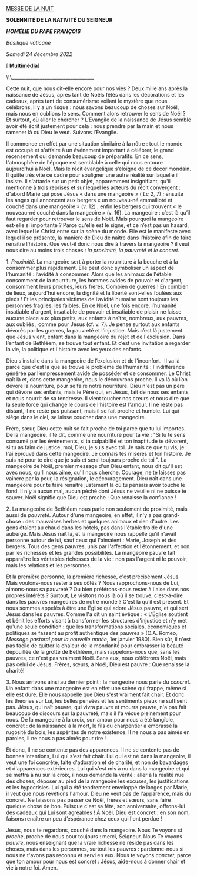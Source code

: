 [MESSE DE LA NUIT](https://www.vatican.va/news_services/liturgy/libretti/2022/20221224-libretto-natale-notte.pdf)

**SOLENNITÉ DE LA NATIVITÉ DU SEIGNEUR**

***HOMÉLIE DU PAPE FRANÇOIS***

*Basilique vaticane*

*Samedi 24 décembre 2022*

\[ **[Multimédia](https://www.vatican.va/content/francesco/fr/events/event.dir.html/content/vaticanevents/fr/2022/12/24/messa-natale.html)**\]

\\_\\_\\_\_\_\_\_\_\_\_\_\_\_\_\_\_\_\_\_\_\_\_\_\_\_\_\_\_\_\_\_\_\_\_\_\_\_

Cette nuit, que nous dit-elle encore pour nos vies ? Deux mille ans après la naissance de Jésus, après tant de Noëls fêtés dans les décorations et les cadeaux, après tant de consumérisme voilant le mystère que nous célébrons, il y a un risque : nous savons beaucoup de choses sur Noël, mais nous en oublions le sens. Comment alors retrouver le sens de Noël ? Et surtout, où aller le chercher ? L'Évangile de la naissance de Jésus semble avoir été écrit justement pour cela : nous prendre par la main et nous ramener là où Dieu le veut. Suivons l’Évangile.

Il commence en effet par une situation similaire à la nôtre : tout le monde est occupé et s'affaire à un événement important à célébrer, le grand recensement qui demande beaucoup de préparatifs. En ce sens, l'atmosphère de l'époque est semblable à celle qui nous entoure aujourd'hui à Noël. Mais le récit évangélique s’éloigne de ce décor mondain. Il quitte très vite ce cadre pour souligner une autre réalité sur laquelle il insiste. Il s'attarde sur un petit objet, apparemment insignifiant, qu'il mentionne à trois reprises et sur lequel les acteurs du récit convergent : d'abord Marie qui pose Jésus « dans une mangeoire » ( *Lc* 2, 7) ; ensuite les anges qui annoncent aux bergers « un nouveau-né emmailloté et couché dans une mangeoire » (v. 12) ; enfin les bergers qui trouvent « le nouveau-né couché dans la mangeoire » (v. 16). La mangeoire : c’est là qu’il faut regarder pour retrouver le sens de Noël. Mais pourquoi la mangeoire est-elle si importante ? Parce qu'elle est le signe, et ce n’est pas un hasard, avec lequel le Christ entre sur la scène du monde. Elle est le manifeste avec lequel il se présente, la manière de Dieu de naître dans l'histoire afin de faire renaitre l’histoire. Que veut-il donc nous dire à travers la mangeoire ? il veut nous dire au moins trois choses : *la proximité, la pauvreté et le concret*.

1\. *Proximité*. La mangeoire sert à porter la nourriture à la bouche et à la consommer plus rapidement. Elle peut donc symboliser un aspect de l'humanité : l’avidité à consommer. Alors que les animaux de l'étable consomment de la nourriture, les hommes avides de pouvoir et d'argent, consomment leurs proches, leurs frères. Combien de guerres ! En combien de lieux, aujourd'hui encore, la dignité et la liberté sont-elles foulées aux pieds ! Et les principales victimes de l’avidité humaine sont toujours les personnes fragiles, les faibles. En ce Noël, une fois encore, l’humanité insatiable d'argent, insatiable de pouvoir et insatiable de plaisir ne laisse aucune place aux plus petits, aux enfants à naître, nombreux, aux pauvres, aux oubliés ; comme pour Jésus (cf. v. 7). Je pense surtout aux enfants dévorés par les guerres, la pauvreté et l'injustice. Mais c’est là justement que Jésus vient, enfant dans la mangeoire du rejet et de l'exclusion. Dans l’enfant de Bethléem, se trouve tout enfant. Et c’est une invitation à regarder la vie, la politique et l'histoire avec les yeux des enfants.

Dieu s’installe dans la mangeoire de l’exclusion et de l'inconfort.  Il va là parce que c'est là que se trouve le problème de l'humanité : l'indifférence générée par l’empressement avide de posséder et de consommer. Le Christ naît là et, dans cette mangeoire, nous le découvrons proche. Il va là où l’on dévore la nourriture, pour se faire notre nourriture. Dieu n'est pas un père qui dévore ses enfants, mais le Père qui, en Jésus, fait de nous ses enfants et nous nourrit de sa tendresse. Il vient toucher nos cœurs et nous dire que la seule force qui change le cours de l'histoire est l'amour. Il ne reste pas distant, il ne reste pas puissant, mais il se fait proche et humble. Lui qui siège dans le ciel, se laisse coucher dans une mangeoire.

Frère, sœur, Dieu cette nuit se fait proche de toi parce que tu lui importes. De la mangeoire, il te dit, comme une nourriture pour ta vie : "Si tu te sens consumé par les événements, si ta culpabilité et ton inaptitude te dévorent, si tu as faim de justice, moi, Dieu, je suis avec toi. Je sais ce que tu vis, je l'ai éprouvé dans cette mangeoire. Je connais tes misères et ton histoire. Je suis né pour te dire que je suis et serai toujours proche de toi ". La mangeoire de Noël, premier message d'un Dieu enfant, nous dit qu'Il est avec nous, qu'Il nous aime, qu'Il nous cherche. Courage, ne te laisses pas vaincre par la peur, la résignation, le découragement. Dieu naît dans une mangeoire pour te faire renaître justement là où tu pensais avoir touché le fond. Il n'y a aucun mal, aucun péché dont Jésus ne veuille ni ne puisse te sauver. Noël signifie que Dieu est proche : Que renaisse la confiance !

2\. La mangeoire de Bethléem nous parle non seulement de proximité, mais aussi de *pauvreté.* Autour d'une mangeoire, en effet, il n'y a pas grand-chose : des mauvaises herbes et quelques animaux et rien d'autre. Les gens étaient au chaud dans les hôtels, pas dans l'étable froide d'une auberge. Mais Jésus naît là, et la mangeoire nous rappelle qu'il n'avait personne autour de lui, sauf ceux qui l'aimaient : Marie, Joseph et des bergers. Tous des gens pauvres, unis par l'affection et l’étonnement, et non par les richesses et les grandes possibilités. La mangeoire pauvre fait apparaître les véritables richesses de la vie : non pas l'argent ni le pouvoir, mais les relations et les personnes.

Et la première personne, la première richesse, c'est précisément Jésus. Mais voulons-nous rester à ses côtés ? Nous rapprochons-nous de Lui, aimons-nous sa pauvreté ? Ou bien préférons-nous rester à l'aise dans nos propres intérêts ? Surtout, Le visitons nous là où il se trouve, c'est-à-dire dans les pauvres mangeoires de notre monde ? C’est là qu’il est présent. Et nous sommes appelés à être une Église qui adore Jésus pauvre, et qui sert Jésus dans les pauvres. Comme l'a dit un saint évêque : « L'Église soutient et bénit les efforts visant à transformer les structures d'injustice et n'y met qu'une seule condition : que les transformations sociales, économiques et politiques se fassent au profit authentique des pauvres » (O.A. Romeo, *Message pastoral pour la nouvelle année*, 1er janvier 1980). Bien sûr, il n'est pas facile de quitter la chaleur de la mondanité pour embrasser la beauté dépouillée de la grotte de Bethléem, mais rappelons-nous que, sans les pauvres, ce n'est pas vraiment Noël. Sans eux, nous célébrons Noël, mais pas celui de Jésus. Frères, sœurs, à Noël, Dieu est pauvre : Que renaisse la charité!

3\. Nous arrivons ainsi au dernier point : la mangeoire nous parle du *concret*. Un enfant dans une mangeoire est en effet une scène qui frappe, même si elle est dure. Elle nous rappelle que Dieu s'est vraiment fait chair. Et donc les théories sur Lui, les belles pensées et les sentiments pieux ne suffisent pas. Jésus, qui naît pauvre, qui vivra pauvre et mourra pauvre, n'a pas fait beaucoup de discours sur la pauvreté, mais il l'a vécue pleinement pour nous. De la mangeoire à la croix, son amour pour nous a été tangible, concret : de la naissance à la mort, le fils du charpentier a embrassé la rugosité du bois, les aspérités de notre existence. Il ne nous a pas aimés en paroles, il ne nous a pas aimés pour rire !

Et donc, Il ne se contente pas des apparences. Il ne se contente pas de bonnes intentions, Lui qui s'est fait chair. Lui qui est né dans la mangeoire, il veut une foi concrète, faite d'adoration et de charité, et non de bavardages et d'apparences extérieures. Lui qui s'est mis à nu dans la mangeoire et qui se mettra à nu sur la croix, il nous demande la vérité : aller à la réalité nue des choses, déposer au pied de la mangeoire les excuses, les justifications et les hypocrisies. Lui qui a été tendrement enveloppé de langes par Marie, il veut que nous revêtions l'amour. Dieu ne veut pas de l'apparence, mais du concret. Ne laissons pas passer ce Noël, frères et sœurs, sans faire quelque chose de bon. Puisque c'est sa fête, son anniversaire, offrons-lui des cadeaux qui Lui sont agréables ! À Noël, Dieu est concret : en son nom, faisons renaître un peu d’espérance chez ceux qui l'ont perdue !

Jésus, nous te regardons, couché dans la mangeoire. Nous Te voyons si *proche*, proche de nous pour toujours : merci, Seigneur. Nous Te voyons *pauvre*, nous enseignant que la vraie richesse ne réside pas dans les choses, mais dans les personnes, surtout les pauvres : pardonne-nous si nous ne t'avons pas reconnu et servi en eux. Nous te voyons *concret*, parce que ton amour pour nous est concret : Jésus, aide-nous à donner chair et vie à notre foi. Amen.